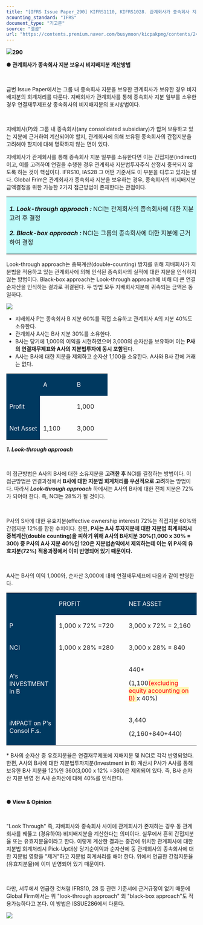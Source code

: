 ```yaml
---
title: "[IFRS Issue Paper_290] KIFRS1110, KIFRS1028. 관계회사가 종속회사 지분 보유시 비지배지분 계산방법"
acounting_standard: "IFRS"
document_type: "기고문"
source: "엘곰"
url: "https://contents.premium.naver.com/busymoon/kicpakpmg/contents/241113174607635vl"
---
```

![](https://n2.news.naver.com/l.gif?type=content)**290**

**● 관계회사가 종속회사 지분 보유시 비지배지분 계산방법**

​

금번 Issue Paper에서는 그룹 내 종속회사 지분을 보유한 관계회사가 보유한 경우 비지배지분의 회계처리를 다룬다. 지배회사가 관계회사를 통해 종속회사 지분 일부를 소유한 경우 연결재무제표상 종속회사의 비지배지분의 표시방법이다.

​

지배회사(P)와 그룹 내 종속회사(any consolidated subsidiary)가 합쳐 보유하고 있는 지분에 근거하여 계산되어야 할지, 관계회사에 의해 보유된 종속회사의 간접지분을 고려해야 할지에 대해 명확하지 않는 면이 있다.

지배회사가 관계회사를 통해 종속회사 지분 일부를 소유한다면 이는 간접지분(indirect)이고, 이를 고려하여 연결을 수행한 경우 관계회사 지분법투자주식 산정시 중복되지 않도록 하는 것이 핵심이다. IFRS10, IAS28 그 어떤 기준서도 이 부분을 다루고 있지는 않다. Global Frim은 관계회사가 종속회사 지분을 보유하는 경우, 종속회사의 비지배지분 금액결정을 위한 가능한 2가지 접근방법이 존재한다는 관점이다.

<table style=""><tbody><tr><td colspan="3" rowspan="1" style="width: 100.0%; height: 70.0px;  background-color: #bdfbfa;"><div><p style=""><span style=""><i><b>1. Look-through approach : </b></i></span><span style="">NCI는 관계회사의 종속회사에 대한 지분 고려 후 결정</span></p></div><div><p style=""><span style=""><i><b>2. Black-box approach : </b></i></span><span style="">NCI는 그룹의 종속회사에 대한 지분에 근거하여 결정</span></p></div></td></tr></tbody></table>

Look-through approach는 중복계산(double-counting) 방지를 위해 지배회사가 지분법을 적용하고 있는 관계회사에 의해 인식된 종속회사의 실적에 대한 지분을 인식하지 않는 방법이다. Black-box approach는 Look-through approach에 비해 더 큰 연결순자산을 인식하는 결과로 귀결된다. 두 방법 모두 지배회사지분에 귀속되는 금액은 동일하다.

![](https://scs-phinf.pstatic.net/MjAyNDExMTNfMjU0/MDAxNzMxNDg0NjA5Mjk5.udAjZ1IQ-6cdf5LFrGVigMMdvjoVnFVgfoLSr50bEJ4g.clWvsGkHDI80kAJJe1DDpNQlVmVCM8jnmK0pgxcrHqAg.PNG/image.png?type=w800)

- 지배회사 P는 종속회사 B 지분 60%를 직접 소유하고 관계회사 A의 지분 40%도 소유한다.
- 관계회사 A사는 B사 지분 30%를 소유한다.
- B사는 당기에 1,000의 이익을 시현하였으며 3,000의 순자산을 보유하며 이는 **P사의 연결재무제표와 A사의 지분법투자에 동시 포함**된다.
- A사는 B사에 대한 지분을 제외하고 순자산 1,100을 소유한다. A사와 B사 간에 거래는 없다.

<table style=""><tbody><tr><td colspan="1" rowspan="1" style="width: 33.33%; height: 43.0px;  background-color: #003960;"><div><p style=""><span style="color:#ffffff;">​</span></p></div></td><td colspan="1" rowspan="1" style="width: 33.33%; height: 43.0px;  background-color: #003960;"><div><p style=""><span style="color:#ffffff;">A</span></p></div></td><td colspan="1" rowspan="1" style="width: 33.33%; height: 43.0px;  background-color: #003960;"><div><p style=""><span style="color:#ffffff;">B</span></p></div></td></tr><tr><td colspan="1" rowspan="1" style="width: 33.33%; height: 43.0px;  background-color: #003960;"><div><p style=""><span style="color:#ffffff;">Profit</span></p></div></td><td colspan="1" rowspan="1" style="width: 33.33%; height: 43.0px;  "><div><p style=""><span style="">​</span></p></div></td><td colspan="1" rowspan="1" style="width: 33.33%; height: 43.0px;  "><div><p style=""><span style="">1,000</span></p></div></td></tr><tr><td colspan="1" rowspan="1" style="width: 33.33%; height: 43.0px;  background-color: #003960;"><div><p style=""><span style="color:#ffffff;">Net Asset</span></p></div></td><td colspan="1" rowspan="1" style="width: 33.33%; height: 43.0px;  "><div><p style=""><span style="">1,100</span></p></div></td><td colspan="1" rowspan="1" style="width: 33.33%; height: 43.0px;  "><div><p style=""><span style="">3,000</span></p></div></td></tr></tbody></table>

***1\. Look-through approach***

***​***

이 접근방법은 A사의 B사에 대한 소유지분을 **고려한 후** NCI를 결정하는 방법이다. 이 접근방법은 연결과정에서 **B사에 대한 지분법 회계처리를 우선적으로 고려**하는 방법이다. 따라서 ***Look-through approach*** 하에서는 A사의 B사에 대한 전체 지분은 72%가 되어야 한다. 즉, NCI는 28%가 될 것이다.

​

P사의 S사에 대한 유효지분(effective ownership interest) 72%는 직접지분 60%와 간접지분 12%를 합한 수치이다. 한편, **P사는 A사 투자지분에 대한 지분법 회계처리시 중복계산(double counting)을 피하기 위해 A사의 B사지분 30%(1,000 x 30% = 300) 중 P사의 A사 지분 40%인 120은 지분법손익에서 제외하는데 이는 위 P사의 유효지분(72%) 적용과정에서 이미 반영되어 있기 때문이다.**

​

A사는 B사의 이익 1,000와, 순자산 3,000에 대해 연결재무제표에 다음과 같이 반영한다.

<table style=""><tbody><tr><td colspan="1" rowspan="1" style="width: 25.98%; height: 43.0px;  background-color: #003960;"><div><p style=""><span style="color:#ffffff;">​</span></p></div></td><td colspan="1" rowspan="1" style="width: 36.71%; height: 43.0px;  background-color: #003960;"><div><p style=""><span style="color:#ffffff;">PROFIT</span></p></div></td><td colspan="1" rowspan="1" style="width: 37.3%; height: 43.0px;  background-color: #003960;"><div><p style=""><span style="color:#ffffff;">NET ASSET</span></p></div></td></tr><tr><td colspan="1" rowspan="1" style="width: 25.98%; height: 43.0px;  background-color: #003960;"><div><p style=""><span style="color:#ffffff;">P</span></p></div></td><td colspan="1" rowspan="1" style="width: 36.71%; height: 43.0px;  "><div><p style=""><span style="">1,000 x 72% =720</span></p></div></td><td colspan="1" rowspan="1" style="width: 37.3%; height: 43.0px;  "><div><p style=""><span style="">3,000 x 72% = 2,160</span></p></div></td></tr><tr><td colspan="1" rowspan="1" style="width: 25.98%; height: 21.5px;  background-color: #003960;"><div><p style=""><span style="color:#ffffff;">NCI</span></p></div></td><td colspan="1" rowspan="1" style="width: 36.71%; height: 21.5px;  "><div><p style=""><span style="">1,000 x 28% =280</span></p></div></td><td colspan="1" rowspan="1" style="width: 37.3%; height: 21.5px;  "><div><p style=""><span style="">3,000 x 28% = 840</span></p></div></td></tr><tr><td colspan="1" rowspan="1" style="width: 25.98%; height: 10.75px;  background-color: #003960;"><div><p style=""><span style="color:#ffffff;">A's INVESTMENT in B</span></p></div></td><td colspan="1" rowspan="1" style="width: 36.71%; height: 10.75px;  "></td><td colspan="1" rowspan="1" style="width: 37.3%; height: 10.75px;  "><div><p style=""><span style="">440*</span></p></div><div><p style=""><span style="">(1,100</span><span style="color:#ff0010;background-color:#fff8b2;">(excluding equity accounting on B)</span><span style="background-color:#fff8b2;"> </span><span style="">x 40%)</span></p></div></td></tr><tr><td colspan="1" rowspan="1" style="width: 25.98%; height: 10.75px;  background-color: #003960;"><div><p style=""><span style="color:#ffffff;">iMPACT on P's Consol F.s.</span></p></div></td><td colspan="1" rowspan="1" style="width: 36.71%; height: 10.75px;  "></td><td colspan="1" rowspan="1" style="width: 37.3%; height: 10.75px;  "><div><p style=""><span style="">3,440</span></p></div><div><p style=""><span style="">(2,160+840+440)</span></p></div></td></tr></tbody></table>

\* B사의 순자산 중 유효지분율은 연결재무제표에 지배지분 및 NCI로 각각 반영되었다. 한편, A사의 B사에 대한 지분법투자지분(Investment in B) 계산시 P사가 A사를 통해 보유한 B사 지분율 12%인 360(3,000 x 12% =360)은 제외되어 있다. 즉, B사 순자산 지분 반영 전 A사 순자산에 대해 40%를 인식한다.

​

**● View & Opinion**

**​**

"Look Through" 즉, 지배회사와 종속회사 사이에 관계회사가 존재하는 경우 동 관계회사를 꿰뚫고 (경유하여) 비지배지분을 계산한다는 의미이다. 실무에서 흔히 간접지분율 또는 유효지분율이라고 한다. 이렇게 계산한 결과는 중간에 위치한 관계회사에 대한 지분법 회계처리시 Pick-Up대상 당기순이익과 순자산에 동 관계회사의 종속회사에 대한 지분법 영향을 "제거"하고 지분법 회계처리를 해야 한다. 위에서 언급한 간접지분율(유효지분율)에 이미 반영되어 있기 때문이다.

​

다만, 서두에서 언급한 것처럼 IFRS10, 28 등 관련 기준서에 근거규정이 없기 때문에 Global Firm에서는 위 "look-through approach" 외 "black-box approach"도 적용가능하다고 본다. 이 방법은 ISSUE286에서 다룬다.

[![](https://storep-phinf.pstatic.net/cafe_004/original_4.png?type=p50_50)](https://contents.premium.naver.com/busymoon/kicpakpmg/contents/#)

***​***

​

​

​